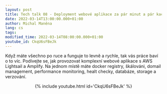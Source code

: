 ```yaml
---
layout: post
title: Tech talk 08 - Deployment webové aplikace za pár minut a pár kaček s AWS Lightsail a Amplify
date: 2022-03-14T13:00:00.000+01:00
author: Michal Maněna
lang: cs
tags:
modified_time: 2022-03-14T08:00:00.000+01:00
youtube_id: CkqU6sFBeJk
---
```

Když máte všechno po ruce a funguje to levně a rychle, tak vás práce baví o to víc. Podívejte se, jak provozovat komplexní webové aplikace s AWS Lightsail a Amplify. Na jednom místě máte docker registry, škálováni, domail management, performance monitoring, healt checky, databáze, storage a verzování.

<center>
{% include youtube.html id='CkqU6sFBeJk' %}
</center>


